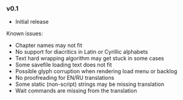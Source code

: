 ### v0.1

- Initial release

Known issues:

- Chapter names may not fit
- No support for diacritics in Latin or Cyrillic alphabets
- Text hard wrapping algorithm may get stuck in some cases
- Some savefile loading text does not fit
- Possible glyph corruption when rendering load menu or backlog
- No proofreading for EN/RU translations
- Some static (non-script) strings may be missing translation
- Wait commands are missing from the translation
